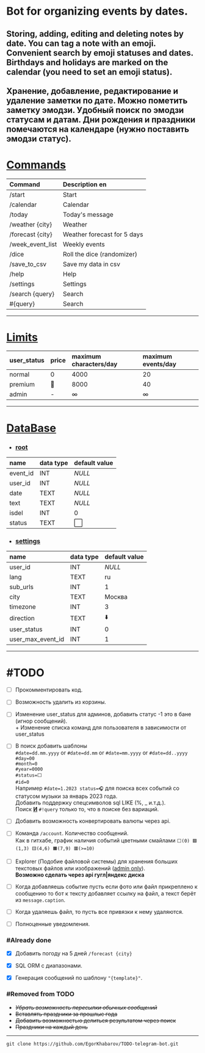 # Bot for organizing events by dates.
Storing, adding, editing and deleting notes by date.
You can tag a note with an emoji.
Convenient search by emoji statuses and dates.
Birthdays and holidays are marked on the calendar (you need to set an emoji status).<br><br>
Хранение, добавление, редактирование и удаление заметки по дате.
Можно пометить заметку эмодзи.
Удобный поиск по эмодзи статусам и датам.
Дни рождения и праздники помечаются на календаре (нужно поставить эмодзи статус).
---

# [Commands](/lang.py#L453)
| Command          | Description en              |
|:-----------------|:----------------------------|
| /start           | Start                       |
| /calendar        | Calendar                    |
| /today           | Today's message             |
| /weather {city}  | Weather                     |
| /forecast {city} | Weather forecast for 5 days |
| /week_event_list | Weekly events               |
| /dice            | Roll the dice (randomizer)  |      
| /save_to_csv     | Save my data in csv         |     
| /help            | Help                        |                          
| /settings        | Settings                    |
| /search {query}  | Search                      |
| #{query}         | Search                      |

---

# [Limits](/func.py#L712)

| user_status | price | maximum characters/day | maximum events/day |
|:------------|:------|:-----------------------|:-------------------|
| normal      | 0     | 4000                   | 20                 |
| premium     | 🤷    | 8000                   | 40                 |
| admin       | -     | ∞                      | ∞                  |

---

# [DataBase](/func.py#L89)

* ### [root](/func.py#L97)
| name     | data type | default value |
|:---------|:----------|:--------------|
| event_id | INT       | _NULL_        |
| user_id  | INT       | _NULL_        |
| date     | TEXT      | _NULL_        |
| text     | TEXT      | _NULL_        |
| isdel    | INT       | 0             |
| status   | TEXT      | ⬜️            |

* ### [settings](/func.py#L111)
| name              | data type | default value |
|:------------------|:----------|:--------------|
| user_id           | INT       | _NULL_        |
| lang              | TEXT      | ru            |
| sub_urls          | INT       | 1             |
| city              | TEXT      | Москва        |
| timezone          | INT       | 3             |
| direction         | TEXT      | ⬇️            |
| user_status       | INT       | 0             |
| user_max_event_id | INT       | 1             |

---

# #TODO
* [ ] Прокомментировать код.
* [ ] Возможность удалить из корзины.
* [ ] Изменение user_status для админов, добавить статус -1 это в бане (игнор сообщений).<br>+ Изменение списка команд для пользователя в зависимости от user_status
* [ ] В поиск добавить шаблоны<br>`#date=dd.mm.yyyy` or `#date=dd.mm` or `#date=mm.yyyy` or `#date=dd..yyyy`<br>`#day=00`<br>`#month=0`<br>`#year=0000`<br>`#status=⬜️`<br>`#id=0`<br>Например `#date=1.2023 status=🎧` для поиска всех событий со статусом музыки за январь 2023 года.<br>Добавить поддержку спецсимволов sql LIKE (%, _ и.т.д.).<br>Поиск <b><u>И</u></b> `#!query` только то, что в поиске без вариаций.
* [ ] Добавить возможность конвертировать валюты через api.
* [ ] Команда `/account`. Количество сообщений.<br>Как в гитхабе, график наличия событий цветными смайлами `⬜️(0) 🟩(1,3) 🟨(4,6) 🟧(7,9) 🟥(>=10)`


* [ ] Explorer (Подобие файловой системы) для хранения больших текстовых файлов или изображений (<u>admin only</u>).<br><b>Возможно сделать через api гугл|яндекс диска</b>
* [ ] Когда добавляешь событие пусть если фото или файл прикреплено к сообщению то бот к тексту добавляет ссылку на файл, а текст берёт из `message.caption`.
* [ ] Когда удаляешь файл, то пусть все привязки к нему удаляются.

* [ ] Полноценные уведомления.


### #Already done
* [X] Добавить погоду на 5 дней `/forecast {city}`
* [X] SQL ORM с диапазонами.
* [X] Генерация сообщений по шаблону `"{template}"`.


### #Removed from TODO
* <s>_Убрать возможность пересылки обычных сообщений_</s>
* <s>Вставлять праздники за прошлые года</s>
* <s>Добавить возможностью делиться результатом через поиск</s>
* <s>Праздники на каждый день</s>

---

```
git clone https://github.com/EgorKhabarov/TODO-telegram-bot.git
```
